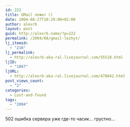 ```yaml
---
id: 222
title: GMail лежит ((
date: 2004-08-27T10:29:00+02:00
author: alexrb
layout: post
guid: http://alexrb.name/?p=222
permalink: /2004/08/gmail-lezhyt/
lj_itemid:
  - "216"
lj_permalink:
  - http://alexrb-aka-ral.livejournal.com/55518.html
ljID:
  - "1867"
ljURL:
  - http://alexrb-aka-ral.livejournal.com/478042.html
post_views_count:
  - "2"
categories:
  - Lost-and-found
tags:
  - "2004"
---
```

502 ошибка сервера уже где-то часик&#8230; грустно&#8230;